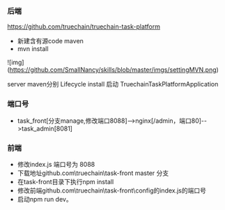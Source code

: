 ### 后端
  https://github.com/truechain/truechain-task-platform
- 新建含有源code maven 
- mvn install 

![img] (https://github.com/SmallNancy/skills/blob/master/imgs/settingMVN.png)

 server  maven分别   Lifecycle install 
 启动   TruechainTaskPlatformApplication
 
 ### 端口号
 - task_front[分支manage,修改端口8088]-->nginx[/admin，端口80]-->task_admin[8081]
 
 ### 前端
 - 修改index.js 端口号为  8088
 - 下载地址github.com\truechain\task-front  master 分支
 - 在task-front目录下执行npm install
 - 修改前端github.com\truechain\task-front\config的index.js的端口号
 - 启动npm run dev。
